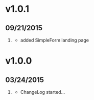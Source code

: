 # v1.0.1
## 09/21/2015

1. [](#new)
    * added SimpleForm landing page

# v1.0.0
## 03/24/2015

1. [](#new)
    * ChangeLog started...
